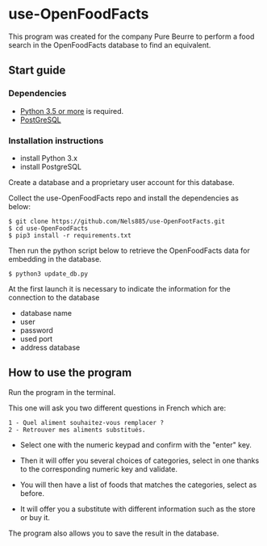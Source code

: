 # use-OpenFoodFacts

This program was created for the company Pure Beurre to perform a food search in the OpenFoodFacts database to find an equivalent.

## Start guide

### Dependencies

* [Python 3.5 or more](https://www.python.org) is required.
* [PostGreSQL](https://www.postgresql.org/download/)

### Installation instructions

* install Python 3.x
* install PostgreSQL

Create a database and a proprietary user account for this database.

Collect the use-OpenFoodFacts repo and install the dependencies as below:

    $ git clone https://github.com/Nels885/use-OpenFootFacts.git
    $ cd use-OpenFoodFacts
    $ pip3 install -r requirements.txt


Then run the python script below to retrieve the OpenFoodFacts data for embedding in the database.

    $ python3 update_db.py

At the first launch it is necessary to indicate the information for the connection to the database

* database name
* user
* password
* used port
* address database




## How to use the program

Run the program in the terminal.

This one will ask you two different questions in French which are:

    1 - Quel aliment souhaitez-vous remplacer ? 
    2 - Retrouver mes aliments substitués.

* Select one with the numeric keypad and confirm with the "enter" key.

* Then it will offer you several choices of categories, select in one thanks to the corresponding numeric key and validate.

* You will then have a list of foods that matches the categories, select as before.

* It will offer you a substitute with different information such as the store or buy it.

The program also allows you to save the result in the database.

